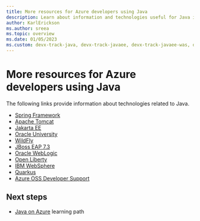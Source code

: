 ```yaml
---
title: More resources for Azure developers using Java
description: Learn about information and technologies useful for Java in Azure development, such as the Spring Framework and Apache Tomcat.
author: KarlErickson
ms.author: sreea
ms.topic: overview
ms.date: 01/05/2023
ms.custom: devx-track-java, devx-track-javaee, devx-track-javaee-was, devx-track-javaee-wls, devx-track-javaee-wls-liberty, kr2b-contr-experiment
---
```


# More resources for Azure developers using Java

The following links provide information about technologies related to Java.

- [Spring Framework](https://spring.io/projects)
- [Apache Tomcat](https://tomcat.apache.org/)
- [Jakarta EE](https://jakarta.ee/specifications/)
- [Oracle University](https://learn.oracle.com/ols/course-list/40805)
- [WildFly](https://www.wildfly.org/)
- [JBoss EAP 7.3](https://access.redhat.com/documentation/en-us/red_hat_jboss_enterprise_application_platform/7.3/)
- [Oracle WebLogic](https://www.oracle.com/middleware/technologies/weblogic.html)
- [Open Liberty](https://openliberty.io/)
- [IBM WebSphere](https://www.ibm.com/support/knowledgecenter/SSEQTP/mapfiles/product_welcome_was.html)
- [Quarkus](https://quarkus.io/)
- [Azure OSS Developer Support](https://azureossd.github.io/tags/)

## Next steps

- [Java on Azure](/training/paths/java-on-azure/) learning path
